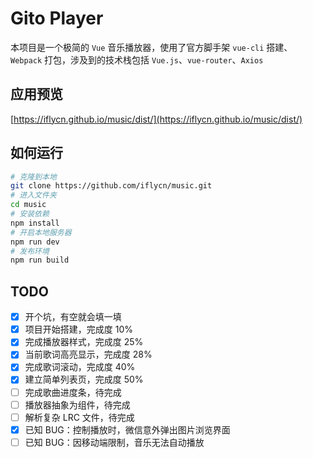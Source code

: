 # Gito Player
本项目是一个极简的 `Vue` 音乐播放器，使用了官方脚手架 `vue-cli` 搭建、 `Webpack` 打包，涉及到的技术栈包括 `Vue.js`、`vue-router`、`Axios`

## 应用预览
[https://iflycn.github.io/music/dist/](https://iflycn.github.io/music/dist/)

## 如何运行
``` bash
# 克隆到本地
git clone https://github.com/iflycn/music.git
# 进入文件夹
cd music
# 安装依赖
npm install
# 开启本地服务器
npm run dev
# 发布环境
npm run build
```

## TODO
- [x] 开个坑，有空就会填一填
- [x] 项目开始搭建，完成度 10%
- [x] 完成播放器样式，完成度 25%
- [x] 当前歌词高亮显示，完成度 28%
- [x] 完成歌词滚动，完成度 40%
- [x] 建立简单列表页，完成度 50%
- [ ] 完成歌曲进度条，待完成
- [ ] 播放器抽象为组件，待完成
- [ ] 解析复杂 LRC 文件，待完成
- [x] 已知 BUG：控制播放时，微信意外弹出图片浏览界面
- [ ] 已知 BUG：因移动端限制，音乐无法自动播放
